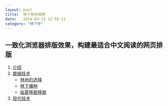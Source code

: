 ```yaml
---
layout: post
title:  林下参的培养
date:   2014-03-13 12:55:11
category: "林下参"
---
```

<h2 id="tagline">一致化浏览器排版效果，构建最适合中文阅读的网页排版</h2>

<ol id="table">
    <li><a href="#section1">介绍</a></li>
    <li><a href="#section2">栽植技术</a>
        <ul>
            <li><a href="#section2-1">林地的选择</a></li>
            <li><a href="#section2-2">林下播种</a></li>
			<li><a href="#section2-3">临夏移栽移栽</a></li>
        </ul>
    </li>
    <li><a href="#section3">现代技术</a></li>
</ol>